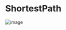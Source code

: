 # ShortestPath

![image](https://user-images.githubusercontent.com/106937501/190494209-c7bc00bd-395a-4648-bdd1-a7a0700a5d1f.png)

